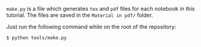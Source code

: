 `make.py` is a file which generates `tex` and `pdf` files for each notebook in
this tutorial. The files are saved in the `Material in pdf/` folder.

Just run the following command while on the root of the repository:

```
$ python tools/make.py
```